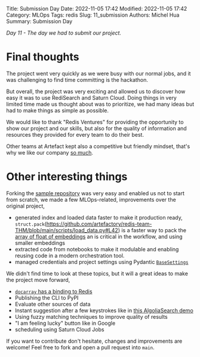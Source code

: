 Title: Submission Day
Date: 2022-11-05 17:42
Modified: 2022-11-05 17:42
Category: MLOps
Tags: redis
Slug: 11_submission
Authors: Michel Hua
Summary: Submission Day

_Day 11 - The day we had to submit our project._

# Final thoughts

The project went very quickly as we were busy with our normal jobs, and it was challenging to find time committing is the hackathon.

But overall, the project was very exciting and allowed us to discover how easy it was to use RediSearch and Saturn Cloud. Doing things in very limited time made us thought about was to prioritize, we had many ideas but had to make things as simple as possible.

We would like to thank "Redis Ventures" for providing the opportunity to show our project and our skills, but also for the quality of information and resources they provided for every team to do their best.

Other teams at Artefact kept also a competitive but friendly mindset, that's why we like our company [so much]({filename}02_team.md).

# Other interesting things

Forking the [sample repository](https://github.com/RedisVentures/redis-arXiv-search) was very easy and enabled us not to start from scratch, we made a few MLOps-related, improvements over the original project,

- generated index and loaded data faster to make it production ready, `struct.pack`(https://github.com/artefactory/redis-team-THM/blob/main/scripts/load_data.py#L42) is a faster way to pack the [array of float of embeddings](https://stackoverflow.com/a/9941024/1360476) an is critical in the workflow, and using smaller embeddings
- extracted code from notebooks to make it modulable and enabling reusing code in a modern orchestration tool.
- managed credentials and project settings using Pydantic [`BaseSettings`](https://github.com/artefactory/redis-team-THM/blob/main/backend/thm/config/settings.py)

We didn't find time to look at these topics, but it will a great ideas to make the project move forward,

- [`docarray` has a binding to Redis](https://docarray.jina.ai/advanced/document-store/redis/)
- Publishing the CLI to PyPI
- Evaluate other sources of data
- Instant suggestion after a few keystrokes like in [this AlgoliaSearch demo](https://algoliacom-search-demo.netlify.app)
- Using fuzzy matching techniques to improve quality of results
- "I am feeling lucky" button like in Google
- scheduling using Saturn Cloud Jobs

If you want to contribute don't hesitate, changes and improvements are welcome! Feel free to fork and open a pull request into `main`.
